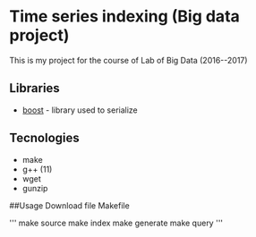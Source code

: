 # Time series indexing (Big data project)
This is my project for the course of Lab of Big Data (2016--2017)

## Libraries
* [boost](http://www.boost.org) - library used to serialize

## Tecnologies
* make
* g++ (11)
* wget
* gunzip

##Usage
Download file Makefile

'''
make source
make index
make generate
make query
'''